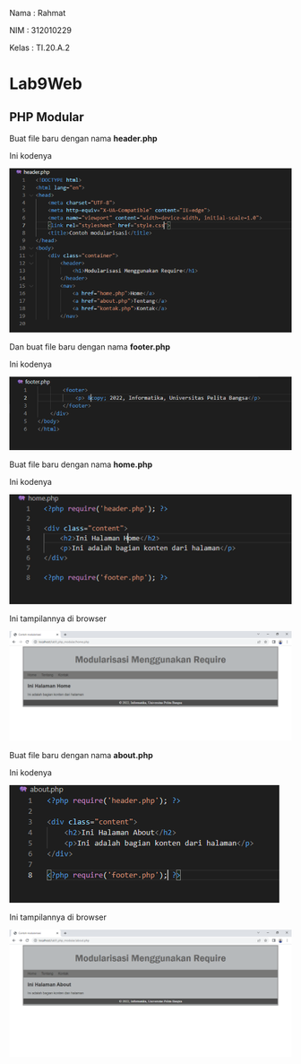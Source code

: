 Nama : Rahmat

NIM : 312010229

Kelas : TI.20.A.2

# Lab9Web

## PHP Modular

Buat file baru dengan nama **header.php**

Ini kodenya

![Gambar 1](lab9_php_modular/screenshot/ss1a.png)

Dan buat file baru dengan nama **footer.php**

Ini kodenya

![Gambar 2](screenshot/ss1b.png)

Buat file baru dengan nama **home.php**

Ini kodenya

![Gambar 3](screenshot/ss1c.png)

Ini tampilannya di browser

![Gambar 4](screenshot/ss1f.png)

Buat file baru dengan nama **about.php**

Ini kodenya

![Gambar 5](screenshot/ss1e.png)

Ini tampilannya di browser

![Gambar 6](screenshot/ss1d.png)
